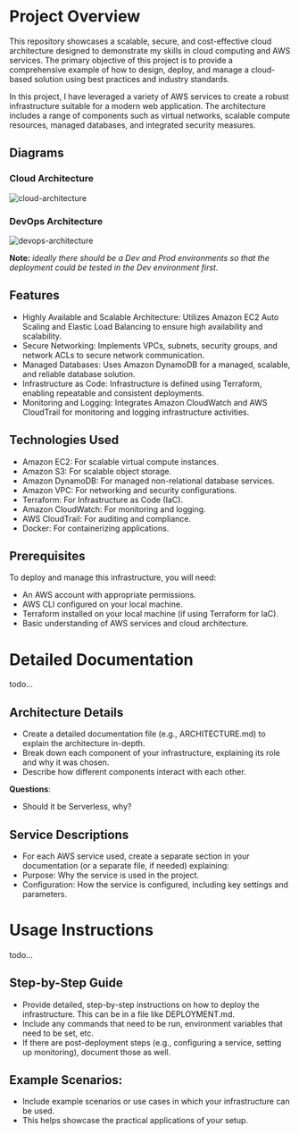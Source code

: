# Project Overview

This repository showcases a scalable, secure, and cost-effective cloud architecture designed to demonstrate my skills in cloud computing and AWS services. The primary objective of this project is to provide a comprehensive example of how to design, deploy, and manage a cloud-based solution using best practices and industry standards.

In this project, I have leveraged a variety of AWS services to create a robust infrastructure suitable for a modern web application. The architecture includes a range of components such as virtual networks, scalable compute resources, managed databases, and integrated security measures.

## Diagrams

### Cloud Architecture

![cloud-architecture](https://github.com/Siimas/aws-nexjs-webapp/assets/61023827/dd4dd54d-4508-4e2b-b8d2-cbc7c3176b97)

### DevOps Architecture

![devops-architecture](https://github.com/Siimas/aws-nexjs-webapp/assets/61023827/ea4ba7aa-3c72-4f9e-b0c9-657fc6f6139e)

**Note:** *ideally there should be a Dev and Prod environments so that the deployment could be tested in the Dev environment first.*

## Features
- Highly Available and Scalable Architecture: Utilizes Amazon EC2 Auto Scaling and Elastic Load Balancing to ensure high availability and scalability.
- Secure Networking: Implements VPCs, subnets, security groups, and network ACLs to secure network communication.
- Managed Databases: Uses Amazon DynamoDB for a managed, scalable, and reliable database solution.
- Infrastructure as Code: Infrastructure is defined using Terraform, enabling repeatable and consistent deployments.
- Monitoring and Logging: Integrates Amazon CloudWatch and AWS CloudTrail for monitoring and logging infrastructure activities.

## Technologies Used
- Amazon EC2: For scalable virtual compute instances.
- Amazon S3: For scalable object storage.
- Amazon DynamoDB: For managed non-relational database services.
- Amazon VPC: For networking and security configurations.
- Terraform: For Infrastructure as Code (IaC).
- Amazon CloudWatch: For monitoring and logging.
- AWS CloudTrail: For auditing and compliance.
- Docker: For containerizing applications.

## Prerequisites
To deploy and manage this infrastructure, you will need:

- An AWS account with appropriate permissions.
- AWS CLI configured on your local machine.
- Terraform installed on your local machine (if using Terraform for IaC).
- Basic understanding of AWS services and cloud architecture.

# Detailed Documentation

todo...

## Architecture Details

- Create a detailed documentation file (e.g., ARCHITECTURE.md) to explain the architecture in-depth.
- Break down each component of your infrastructure, explaining its role and why it was chosen.
- Describe how different components interact with each other.

**Questions**:

- Should it be Serverless, why?

## Service Descriptions

- For each AWS service used, create a separate section in your documentation (or a separate file, if needed) explaining:
- Purpose: Why the service is used in the project.
- Configuration: How the service is configured, including key settings and parameters.

# Usage Instructions

todo...

## Step-by-Step Guide

- Provide detailed, step-by-step instructions on how to deploy the infrastructure. This can be in a file like DEPLOYMENT.md.
- Include any commands that need to be run, environment variables that need to be set, etc.
- If there are post-deployment steps (e.g., configuring a service, setting up monitoring), document those as well.

## Example Scenarios:
- Include example scenarios or use cases in which your infrastructure can be used.
- This helps showcase the practical applications of your setup.
